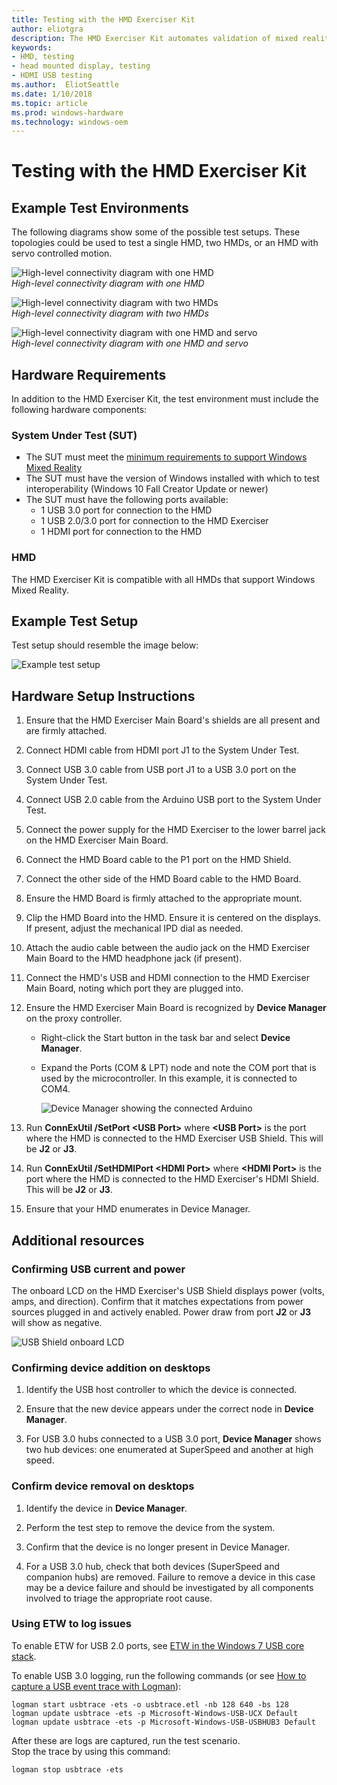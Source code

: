 ```yaml
---
title: Testing with the HMD Exerciser Kit
author: eliotgra
description: The HMD Exerciser Kit automates validation of mixed reality (MR) head mounted displays (HMDs) and PCs.
keywords:
- HMD, testing
- head mounted display, testing
- HDMI USB testing 
ms.author:  EliotSeattle
ms.date: 1/10/2018
ms.topic: article
ms.prod: windows-hardware
ms.technology: windows-oem
---
```


# Testing with the HMD Exerciser Kit

## Example Test Environments

The following diagrams show some of the possible test setups. These topologies could be used to test a single HMD, two HMDs, or an HMD with servo controlled motion.

![High-level connectivity diagram with one HMD](images/image024.png)<br>*High-level connectivity diagram with one HMD*
  
![High-level connectivity diagram with two HMDs](images/image025.png)<br>*High-level connectivity diagram with two HMDs*
  
![High-level connectivity diagram with one HMD and servo](images/image026.png)<br>*High-level connectivity diagram with one HMD and servo*


## Hardware Requirements

In addition to the HMD Exerciser Kit, the test environment must include
the following hardware components:

### System Under Test (SUT)

-   The SUT must meet the [minimum requirements to support Windows Mixed
    Reality](https://developer.microsoft.com/en-us/windows/mixed-reality/windows_mixed_reality_minimum_pc_hardware_compatibility_guidelines)
-   The SUT must have the version of Windows installed with which to
    test interoperability (Windows 10 Fall Creator Update or newer)
-   The SUT must have the following ports available:
    -   1 USB 3.0 port for connection to the HMD
    -   1 USB 2.0/3.0 port for connection to the HMD Exerciser
    -   1 HDMI port for connection to the HMD

### HMD

The HMD Exerciser Kit is compatible with all HMDs that support Windows
Mixed Reality.

## Example Test Setup

Test setup should resemble the image below:

![Example test setup](images/image027.jpg)  

## Hardware Setup Instructions

1. Ensure that the HMD Exerciser Main Board's shields are all present and are firmly attached.

2. Connect HDMI cable from HDMI port J1 to the System Under Test.

3. Connect USB 3.0 cable from USB port J1 to a USB 3.0 port on the System Under Test.

4. Connect USB 2.0 cable from the Arduino USB port to the System Under Test.

5. Connect the power supply for the HMD Exerciser to the lower barrel jack on the HMD Exerciser Main Board.

6. Connect the HMD Board cable to the P1 port on the HMD Shield.

7. Connect the other side of the HMD Board cable to the HMD Board.

8. Ensure the HMD Board is firmly attached to the appropriate mount.

9. Clip the HMD Board into the HMD. Ensure it is centered on the displays. If present, adjust the mechanical IPD dial as needed.

10. Attach the audio cable between the audio jack on the HMD Exerciser Main Board to the HMD headphone jack (if present).

11. Connect the HMD's USB and HDMI connection to the HMD Exerciser Main Board, noting which port they are plugged into.

12. Ensure the HMD Exerciser Main Board is recognized by **Device Manager** on the proxy controller.
    - Right-click the Start button in the task bar and select **Device Manager**.
    - Expand the Ports (COM & LPT) node and note the COM port that is used by the microcontroller. In this example, it is connected to COM4.

        ![Device Manager showing the connected Arduino](images/image028.png)  

13. Run **ConnExUtil /SetPort \<USB Port\>** where **\<USB Port\>** is the port where the HMD is connected to the HMD Exerciser USB Shield. This will be **J2** or **J3**.

14. Run **ConnExUtil /SetHDMIPort \<HDMI Port\>** where **\<HDMI Port\>** is the port where the HMD is connected to the HMD Exerciser's HDMI Shield. This will be **J2** or **J3**.

15. Ensure that your HMD enumerates in Device Manager.


## Additional resources

### Confirming USB current and power

The onboard LCD on the HMD Exerciser's USB Shield displays power (volts, amps, and direction). Confirm that it matches expectations from power sources plugged in and actively enabled. Power draw from port **J2** or **J3** will show as negative.

![USB Shield onboard LCD](images/image029.png)  

### Confirming device addition on desktops

1. Identify the USB host controller to which the device is connected.

2. Ensure that the new device appears under the correct node in **Device Manager**.

3. For USB 3.0 hubs connected to a USB 3.0 port, **Device Manager** shows two hub devices: one enumerated at SuperSpeed and another at high speed.

### Confirm device removal on desktops

1. Identify the device in **Device Manager**.

2. Perform the test step to remove the device from the system.

3. Confirm that the device is no longer present in Device Manager.

4. For a USB 3.0 hub, check that both devices (SuperSpeed and companion hubs) are removed. Failure to remove a device in this case may be a device failure and should be investigated by all components involved to triage the appropriate root cause.

### Using ETW to log issues

To enable ETW for USB 2.0 ports, see [ETW in the Windows 7 USB core stack](http://go.microsoft.com/fwlink/p/?LinkId=623316).

To enable USB 3.0 logging, run the following commands (or see [How to capture a USB event trace with
Logman](https://msdn.microsoft.com/en-us/library/windows/hardware/jj151573(v=vs.85).aspx)):

	logman start usbtrace -ets -o usbtrace.etl -nb 128 640 -bs 128
	logman update usbtrace -ets -p Microsoft-Windows-USB-UCX Default
	logman update usbtrace -ets -p Microsoft-Windows-USB-USBHUB3 Default

After these are logs are captured, run the test scenario.  
Stop the trace by using this command:

	logman stop usbtrace -ets